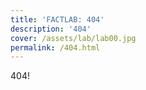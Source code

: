 ```yaml
---
title: 'FACTLAB: 404'
description: '404'
cover: /assets/lab/lab00.jpg
permalink: /404.html
---
```

404!
